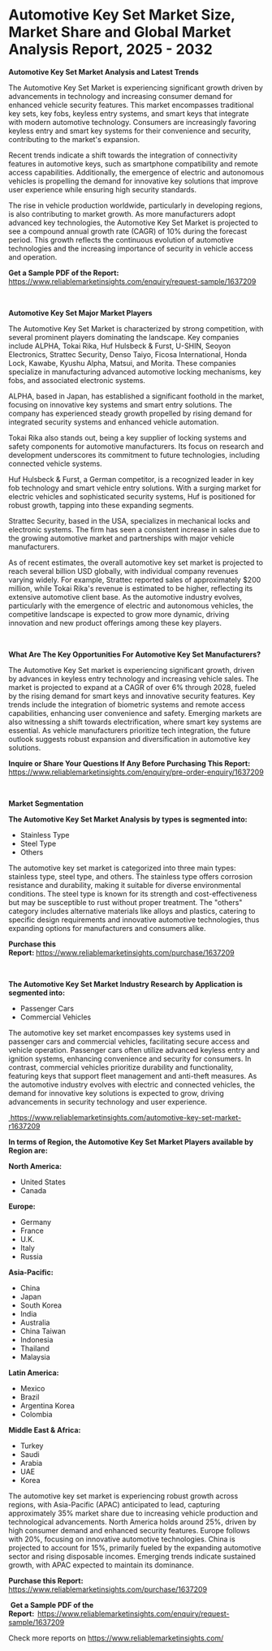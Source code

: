 <p><h1>Automotive Key Set Market Size, Market Share and Global Market Analysis Report, 2025 - 2032</h1></p><p><strong>Automotive Key Set Market Analysis and Latest Trends</strong></p>
<p><p>The Automotive Key Set Market is experiencing significant growth driven by advancements in technology and increasing consumer demand for enhanced vehicle security features. This market encompasses traditional key sets, key fobs, keyless entry systems, and smart keys that integrate with modern automotive technology. Consumers are increasingly favoring keyless entry and smart key systems for their convenience and security, contributing to the market's expansion.</p><p>Recent trends indicate a shift towards the integration of connectivity features in automotive keys, such as smartphone compatibility and remote access capabilities. Additionally, the emergence of electric and autonomous vehicles is propelling the demand for innovative key solutions that improve user experience while ensuring high security standards. </p><p>The rise in vehicle production worldwide, particularly in developing regions, is also contributing to market growth. As more manufacturers adopt advanced key technologies, the Automotive Key Set Market is projected to see a compound annual growth rate (CAGR) of 10% during the forecast period. This growth reflects the continuous evolution of automotive technologies and the increasing importance of security in vehicle access and operation.</p></p>
<p><strong>Get a Sample PDF of the Report:&nbsp;</strong> <a href="https://www.reliablemarketinsights.com/enquiry/request-sample/1637209?utm_campaign=3064&utm_medium=2&utm_source=Github&utm_content=ia&utm_term=23032025&utm_id=automotive-key-set">https://www.reliablemarketinsights.com/enquiry/request-sample/1637209</a></p>
<p>&nbsp;</p>
<p><strong>Automotive Key Set Major Market Players</strong></p>
<p><p>The Automotive Key Set Market is characterized by strong competition, with several prominent players dominating the landscape. Key companies include ALPHA, Tokai Rika, Huf Hulsbeck & Furst, U-SHIN, Seoyon Electronics, Strattec Security, Denso Taiyo, Ficosa International, Honda Lock, Kawabe, Kyushu Alpha, Matsui, and Morita. These companies specialize in manufacturing advanced automotive locking mechanisms, key fobs, and associated electronic systems.</p><p>ALPHA, based in Japan, has established a significant foothold in the market, focusing on innovative key systems and smart entry solutions. The company has experienced steady growth propelled by rising demand for integrated security systems and enhanced vehicle automation. </p><p>Tokai Rika also stands out, being a key supplier of locking systems and safety components for automotive manufacturers. Its focus on research and development underscores its commitment to future technologies, including connected vehicle systems.</p><p>Huf Hulsbeck & Furst, a German competitor, is a recognized leader in key fob technology and smart vehicle entry solutions. With a surging market for electric vehicles and sophisticated security systems, Huf is positioned for robust growth, tapping into these expanding segments.</p><p>Strattec Security, based in the USA, specializes in mechanical locks and electronic systems. The firm has seen a consistent increase in sales due to the growing automotive market and partnerships with major vehicle manufacturers.</p><p>As of recent estimates, the overall automotive key set market is projected to reach several billion USD globally, with individual company revenues varying widely. For example, Strattec reported sales of approximately $200 million, while Tokai Rika's revenue is estimated to be higher, reflecting its extensive automotive client base. As the automotive industry evolves, particularly with the emergence of electric and autonomous vehicles, the competitive landscape is expected to grow more dynamic, driving innovation and new product offerings among these key players.</p></p>
<p>&nbsp;</p>
<p><strong>What Are The Key Opportunities For Automotive Key Set Manufacturers?</strong></p>
<p><p>The Automotive Key Set market is experiencing significant growth, driven by advances in keyless entry technology and increasing vehicle sales. The market is projected to expand at a CAGR of over 6% through 2028, fueled by the rising demand for smart keys and innovative security features. Key trends include the integration of biometric systems and remote access capabilities, enhancing user convenience and safety. Emerging markets are also witnessing a shift towards electrification, where smart key systems are essential. As vehicle manufacturers prioritize tech integration, the future outlook suggests robust expansion and diversification in automotive key solutions.</p></p>
<p><strong>Inquire or Share Your Questions If Any Before Purchasing This Report:</strong> <a href="https://www.reliablemarketinsights.com/enquiry/pre-order-enquiry/1637209?utm_campaign=3064&utm_medium=2&utm_source=Github&utm_content=ia&utm_term=23032025&utm_id=automotive-key-set">https://www.reliablemarketinsights.com/enquiry/pre-order-enquiry/1637209</a></p>
<p>&nbsp;</p>
<p><strong>Market Segmentation</strong></p>
<p><strong>The Automotive Key Set Market Analysis by types is segmented into:</strong></p>
<p><ul><li>Stainless Type</li><li>Steel Type</li><li>Others</li></ul></p>
<p><p>The automotive key set market is categorized into three main types: stainless type, steel type, and others. The stainless type offers corrosion resistance and durability, making it suitable for diverse environmental conditions. The steel type is known for its strength and cost-effectiveness but may be susceptible to rust without proper treatment. The "others" category includes alternative materials like alloys and plastics, catering to specific design requirements and innovative automotive technologies, thus expanding options for manufacturers and consumers alike.</p></p>
<p><strong>Purchase this Report:&nbsp;</strong><a href="https://www.reliablemarketinsights.com/purchase/1637209?utm_campaign=3064&utm_medium=2&utm_source=Github&utm_content=ia&utm_term=23032025&utm_id=automotive-key-set">https://www.reliablemarketinsights.com/purchase/1637209</a></p>
<p>&nbsp;</p>
<p><strong>The Automotive Key Set Market Industry Research by Application is segmented into:</strong></p>
<p><ul><li>Passenger Cars</li><li>Commercial Vehicles</li></ul></p>
<p><p>The automotive key set market encompasses key systems used in passenger cars and commercial vehicles, facilitating secure access and vehicle operation. Passenger cars often utilize advanced keyless entry and ignition systems, enhancing convenience and security for consumers. In contrast, commercial vehicles prioritize durability and functionality, featuring keys that support fleet management and anti-theft measures. As the automotive industry evolves with electric and connected vehicles, the demand for innovative key solutions is expected to grow, driving advancements in security technology and user experience.</p></p>
<p><a href="https://www.reliablemarketinsights.com/automotive-key-set-market-r1637209?utm_campaign=3064&utm_medium=2&utm_source=Github&utm_content=ia&utm_term=23032025&utm_id=automotive-key-set">&nbsp;https://www.reliablemarketinsights.com/automotive-key-set-market-r1637209</a></p>
<p><strong>In terms of Region, the Automotive Key Set Market Players available by Region are:</strong></p>
<p>
    <p> <strong> North America: </strong>
        <ul>
            <li>United States</li>
            <li>Canada</li>
        </ul>
        </p> 
    <p> <strong> Europe: </strong>
        <ul>
            <li>Germany</li>
            <li>France</li>
            <li>U.K.</li>
            <li>Italy</li>
            <li>Russia</li>
        </ul>
        </p> 
    <p> <strong> Asia-Pacific: </strong>
        <ul>
            <li>China</li>
            <li>Japan</li>
            <li>South Korea</li>
            <li>India</li>
            <li>Australia</li>
            <li>China Taiwan</li>
            <li>Indonesia</li>
            <li>Thailand</li>
            <li>Malaysia</li>
        </ul>
        </p> 
    <p> <strong> Latin America: </strong>
        <ul>
            <li>Mexico</li>
            <li>Brazil</li>
            <li>Argentina Korea</li>
            <li>Colombia</li>
        </ul>
        </p> 
    <p> <strong> Middle East & Africa: </strong>
        <ul>
            <li>Turkey</li>
            <li>Saudi</li>
            <li>Arabia</li>
            <li>UAE</li>
            <li>Korea</li>
        </ul>
    </p>
    </p>
<p><p>The automotive key set market is experiencing robust growth across regions, with Asia-Pacific (APAC) anticipated to lead, capturing approximately 35% market share due to increasing vehicle production and technological advancements. North America holds around 25%, driven by high consumer demand and enhanced security features. Europe follows with 20%, focusing on innovative automotive technologies. China is projected to account for 15%, primarily fueled by the expanding automotive sector and rising disposable incomes. Emerging trends indicate sustained growth, with APAC expected to maintain its dominance.</p></p>
<p><strong>Purchase this Report: </strong><a href="https://www.reliablemarketinsights.com/purchase/1637209?utm_campaign=3064&utm_medium=2&utm_source=Github&utm_content=ia&utm_term=23032025&utm_id=automotive-key-set">https://www.reliablemarketinsights.com/purchase/1637209</a></p>
<p>&nbsp;<strong>Get a Sample PDF of the Report:&nbsp;&nbsp;</strong><a href="https://www.reliablemarketinsights.com/enquiry/request-sample/1637209?utm_campaign=3064&utm_medium=2&utm_source=Github&utm_content=ia&utm_term=23032025&utm_id=automotive-key-set">https://www.reliablemarketinsights.com/enquiry/request-sample/1637209</a></p>
<p><strong></strong></p>
<p>Check more reports on <a href="https://www.reliablemarketinsights.com/?utm_campaign=3064&utm_medium=2&utm_source=Github&utm_content=ia&utm_term=23032025&utm_id=automotive-key-set">https://www.reliablemarketinsights.com/</a></p>